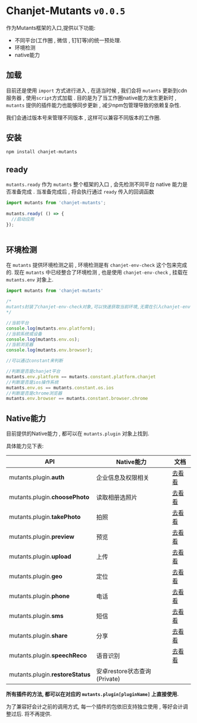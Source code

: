 # Chanjet-Mutants `v0.0.5`

作为Mutants框架的入口,提供以下功能:

- 不同平台(工作圈 , 微信 , 钉钉等)的统一预处理.
- 环境检测
- native能力



## 加载

目前还是使用 `import` 方式进行进入 , 在适当时候 , 我们会将 `mutants` 更新到cdn服务器 , 使用`script`方式加载 . 目的是为了当工作圈native能力发生更新时 , `mutants` 提供的插件能力也能够同步更新 , 减少npm包管理导致的依赖复杂性.

我们会通过版本号来管理不同版本 , 这样可以兼容不同版本的工作圈.



## 安装

```shell
npm install chanjet-mutants
```



## ready

`mutants.ready` 作为 `mutants` 整个框架的入口 , 会先检测不同平台 native 能力是否准备完成 . 当准备完成后 , 将会执行通过 `ready` 传入的回调函数



```javascript
import mutants from 'chanjet-mutants';
  
mutants.ready( () => {
  //启动应用
});
  

```



## 环境检测

在 `mutants` 提供环境检测之前 , 环境检测是有 `chanjet-env-check` 这个包来完成的. 现在 `mutants` 中已经整合了环境检测 , 也是使用 `chanjet-env-check` , 挂载在 `mutants.env` 对象上. 

```javascript
import mutants from 'chanjet-mutants'

/*
mutants封装了chanjet-env-check对象,可以快速获取当前环境,无需在引入chanjet-env-check包,详见接口文档
*/

//当前平台
console.log(mutants.env.platform);
//当前系统或设备
console.log(mutants.env.os);
//当前浏览器
console.log(mutants.env.browser);

//可以通过constant来判断

//判断是否是chanjet平台
mutants.env.platform == mutants.constant.platform.chanjet
//判断是否是ios操作系统
mutants.env.os == mutants.constant.os.ios
//判断是否是chrome浏览器
mutants.env.browser == mutants.constant.browser.chrome
```



## Native能力

目前提供的Native能力 , 都可以在 `mutants.plugin` 对象上找到. 

具体能力见下表:

| API                              | Native能力               | 文档                                    |
| -------------------------------- | ---------------------- | ------------------------------------- |
| mutants.plugin.**auth**          | 企业信息及权限相关              | [去看看](../chanjet-plugin/chanjet-plugin-auth.md)         |
| mutants.plugin.**choosePhoto**   | 读取相册选照片                | [去看看](../chanjet-plugin/chanjet-plugin-choose-photo.md) |
| mutants.plugin.**takePhoto**     | 拍照                     | [去看看](../chanjet-plugin/chanjet-plugin-take-photo.md)   |
| mutants.plugin.**preview**       | 预览                     | [去看看](../chanjet-plugin/chanjet-plugin-preview.md)      |
| mutants.plugin.**upload**        | 上传                     | [去看看](../chanjet-plugin/chanjet-plugin-upload.md)       |
| mutants.plugin.**geo**           | 定位                     | [去看看](../chanjet-plugin/chanjet-plugin-geo.md)          |
| mutants.plugin.**phone**         | 电话                     | [去看看](../chanjet-plugin/chanjet-plugin-phone-call.md)   |
| mutants.plugin.**sms**           | 短信                     | [去看看](../chanjet-plugin/chanjet-plugin-sms.md)          |
| mutants.plugin.**share**         | 分享                     | [去看看](../chanjet-plugin/chanjet-plugin-share.md)        |
| mutants.plugin.**speechReco**    | 语音识别                   | [去看看](../chanjet-plugin/chanjet-plugin-speech-reco.md)  |
| mutants.plugin.**restoreStatus** | 安卓restore状态查询(Private) |                                       |



**所有插件的方法, 都可以在对应的 `mutants.plugin[pluginName]` 上直接使用.**

为了兼容好会计之前的调用方式, 每一个插件的包依旧支持独立使用 , 等好会计调整过后. 将不再提供.












